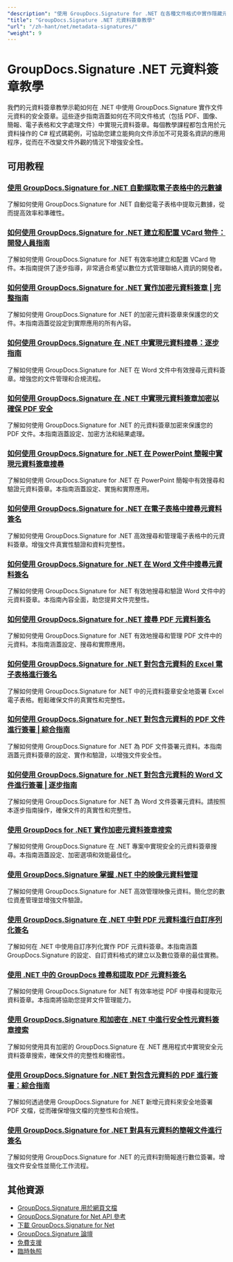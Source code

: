 ```yaml
---
"description": "使用 GroupDocs.Signature for .NET 在各種文件格式中實作隱藏元資料簽章的完整教學課程。"
"title": "GroupDocs.Signature .NET 元資料簽章教學"
"url": "/zh-hant/net/metadata-signatures/"
"weight": 9
---
```


# GroupDocs.Signature .NET 元資料簽章教學

我們的元資料簽章教學示範如何在 .NET 中使用 GroupDocs.Signature 實作文件元資料的安全簽章。這些逐步指南涵蓋如何在不同文件格式（包括 PDF、圖像、簡報、電子表格和文字處理文件）中實現元資料簽章。每個教學課程都包含用於元資料操作的 C# 程式碼範例，可協助您建立能夠向文件添加不可見簽名資訊的應用程序，從而在不改變文件外觀的情況下增強安全性。

## 可用教程

### [使用 GroupDocs.Signature for .NET 自動擷取電子表格中的元數據](./automate-metadata-extraction-groupdocs-signature-net/)
了解如何使用 GroupDocs.Signature for .NET 自動從電子表格中提取元數據，從而提高效率和準確性。

### [如何使用 GroupDocs.Signature for .NET 建立和配置 VCard 物件：開發人員指南](./create-configure-vcard-groupdocs-signature-dotnet/)
了解如何使用 GroupDocs.Signature for .NET 有效率地建立和配置 VCard 物件。本指南提供了逐步指導，非常適合希望以數位方式管理聯絡人資訊的開發者。

### [如何使用 GroupDocs.Signature for .NET 實作加密元資料簽章 | 完整指南](./encrypted-metadata-signatures-groupdocs-signature-dotnet/)
了解如何使用 GroupDocs.Signature for .NET 的加密元資料簽章來保護您的文件。本指南涵蓋從設定到實際應用的所有內容。

### [如何使用 GroupDocs.Signature 在 .NET 中實現元資料搜尋：逐步指南](./implement-metadata-search-net-groupdocs-signature-guide/)
了解如何使用 GroupDocs.Signature for .NET 在 Word 文件中有效搜尋元資料簽章。增強您的文件管理和合規流程。

### [如何使用 GroupDocs.Signature 在 .NET 中實現元資料簽章加密以確保 PDF 安全](./groupdocs-signature-net-metadata-encryption/)
了解如何使用 GroupDocs.Signature for .NET 的元資料簽章加密來保護您的 PDF 文件。本指南涵蓋設定、加密方法和結果處理。

### [如何使用 GroupDocs.Signature for .NET 在 PowerPoint 簡報中實現元資料簽章搜尋](./implement-metadata-signature-search-groupdocs-net/)
了解如何使用 GroupDocs.Signature for .NET 在 PowerPoint 簡報中有效搜尋和驗證元資料簽章。本指南涵蓋設定、實施和實際應用。

### [如何使用 GroupDocs.Signature for .NET 在電子表格中搜尋元資料簽名](./search-metadata-signatures-spreadsheets-groupdocs-dotnet/)
了解如何使用 GroupDocs.Signature for .NET 高效搜尋和管理電子表格中的元資料簽章。增強文件真實性驗證和資料完整性。

### [如何使用 GroupDocs.Signature for .NET 在 Word 文件中搜尋元資料簽名](./search-metadata-signatures-word-groupdocs-signature-net/)
了解如何使用 GroupDocs.Signature for .NET 有效地搜尋和驗證 Word 文件中的元資料簽章。本指南內容全面，助您提昇文件完整性。

### [如何使用 GroupDocs.Signature for .NET 搜尋 PDF 元資料簽名](./master-pdf-metadata-search-groupdocs-signature-dotnet/)
了解如何使用 GroupDocs.Signature for .NET 有效地搜尋和管理 PDF 文件中的元資料。本指南涵蓋設定、搜尋和實際應用。

### [如何使用 GroupDocs.Signature for .NET 對包含元資料的 Excel 電子表格進行簽名](./sign-excel-metadata-groupdocs-net/)
了解如何使用 GroupDocs.Signature for .NET 中的元資料簽章安全地簽署 Excel 電子表格。輕鬆確保文件的真實性和完整性。

### [如何使用 GroupDocs.Signature for .NET 對包含元資料的 PDF 文件進行簽署 | 綜合指南](./sign-pdf-metadata-groupdocs-signature-net/)
了解如何使用 GroupDocs.Signature for .NET 為 PDF 文件簽署元資料。本指南涵蓋元資料簽章的設定、實作和驗證，以增強文件安全性。

### [如何使用 GroupDocs.Signature for .NET 對包含元資料的 Word 文件進行簽署 | 逐步指南](./sign-word-docs-metadata-groupdocs-signature-net/)
了解如何使用 GroupDocs.Signature for .NET 為 Word 文件簽署元資料。請按照本逐步指南操作，確保文件的真實性和完整性。

### [使用 GroupDocs for .NET 實作加密元資料簽章搜索](./groupdocs-signature-metadata-search-encryption-net/)
了解如何使用 GroupDocs.Signature 在 .NET 專案中實現安全的元資料簽章搜尋。本指南涵蓋設定、加密選項和效能最佳化。

### [使用 GroupDocs.Signature 掌握 .NET 中的映像元資料管理](./mastering-image-metadata-groupdocs-signature-net/)
了解如何使用 GroupDocs.Signature for .NET 高效管理映像元資料。簡化您的數位資產管理並增強文件驗證。

### [使用 GroupDocs.Signature 在 .NET 中對 PDF 元資料進行自訂序列化簽名](./pdf-metadata-signing-custom-serialization-net/)
了解如何在 .NET 中使用自訂序列化實作 PDF 元資料簽章。本指南涵蓋 GroupDocs.Signature 的設定、自訂資料格式的建立以及數位簽章的最佳實務。

### [使用 .NET 中的 GroupDocs 搜尋和提取 PDF 元資料簽名](./search-pdf-metadata-signatures-groupdocs-dotnet/)
了解如何使用 GroupDocs.Signature for .NET 有效率地從 PDF 中搜尋和提取元資料簽章。本指南將協助您提昇文件管理能力。

### [使用 GroupDocs.Signature 和加密在 .NET 中進行安全性元資料簽章搜索](./groupdocs-signature-net-encryption-metadata-search/)
了解如何使用具有加密的 GroupDocs.Signature 在 .NET 應用程式中實現安全元資料簽章搜索，確保文件的完整性和機密性。

### [使用 GroupDocs.Signature for .NET 對包含元資料的 PDF 進行簽署：綜合指南](./sign-pdf-metadata-groupdocs-signature-dotnet/)
了解如何透過使用 GroupDocs.Signature for .NET 新增元資料來安全地簽署 PDF 文檔，從而確保增強文檔的完整性和合規性。

### [使用 GroupDocs.Signature for .NET 對具有元資料的簡報文件進行簽名](./sign-presentation-metadata-groupdocs-signature-net/)
了解如何使用 GroupDocs.Signature for .NET 的元資料對簡報進行數位簽署。增強文件安全性並簡化工作流程。

## 其他資源

- [GroupDocs.Signature 用於網頁文檔](https://docs.groupdocs.com/signature/net/)
- [GroupDocs.Signature for Net API 參考](https://reference.groupdocs.com/signature/net/)
- [下載 GroupDocs.Signature for Net](https://releases.groupdocs.com/signature/net/)
- [GroupDocs.Signature 論壇](https://forum.groupdocs.com/c/signature)
- [免費支援](https://forum.groupdocs.com/)
- [臨時執照](https://purchase.groupdocs.com/temporary-license/)